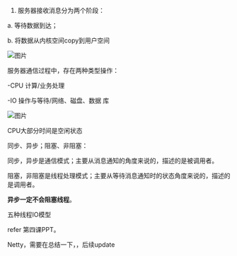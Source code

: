 1. 服务器接收消息分为两个阶段：

a. 等待数据到达；

b. 将数据从内核空间copy到用户空间

![图片](https://uploader.shimo.im/f/g6HQOuQimwM2R7PE.jpg!thumbnail?fileGuid=TTj3pKpXpchVr6RV)

服务器通信过程中，存在两种类型操作：

-CPU 计算/业务处理

-IO 操作与等待/网络、磁盘、数据 库

![图片](https://uploader.shimo.im/f/1iErcJRgOzy0ujY9.png!thumbnail?fileGuid=TTj3pKpXpchVr6RV)

CPU大部分时间是空闲状态

同步、异步；阻塞、非阻塞：

同步，异步是通信模式；主要从消息通知的角度来说的，描述的是被调用者。

阻塞，非阻塞是线程处理模式；主要从等待消息通知时的状态角度来说的，描述的是调用者。

**异步一定不会阻塞线程**。

五种线程IO模型

refer 第四课PPT。

Netty，需要在总结一下，，后续update

